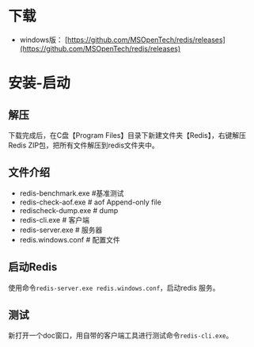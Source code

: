 # 下载
* windows版： [https://github.com/MSOpenTech/redis/releases](https://github.com/MSOpenTech/redis/releases)

# 安装-启动
## 解压
下载完成后，在C盘【Program Files】目录下新建文件夹【Redis】，右键解压Redis ZIP包，把所有文件解压到redis文件夹中。

## 文件介绍
* redis-benchmark.exe #基准测试
* redis-check-aof.exe # aof Append-only file 
* redischeck-dump.exe # dump
* redis-cli.exe # 客户端
* redis-server.exe # 服务器
* redis.windows.conf # 配置文件

## 启动Redis
使用命令`redis-server.exe redis.windows.conf`，启动redis 服务。

## 测试
新打开一个doc窗口，用自带的客户端工具进行测试命令`redis-cli.exe`。


